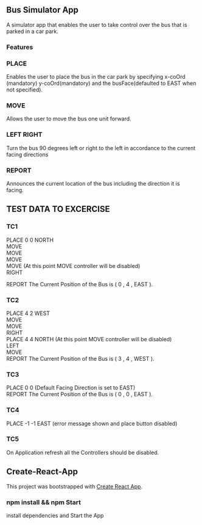 ## Bus Simulator App

A simulator app that enables the user to take control over the bus that is parked in a car park.<br/>

### Features

### PLACE

Enables the user to place the bus in the car park by specifying x-coOrd (mandatory) y-coOrd(mandatory) and the busFace(defaulted to EAST when not specified).<br/>

### MOVE

Allows the user to move the bus one unit forward.<br/>

### LEFT RIGHT

Turn the bus 90 degrees left or right to the left in accordance to the current facing directions

### REPORT

Announces the current location of the bus including the direction it is facing.

## TEST DATA TO EXCERCISE

### TC1

PLACE 0 0 NORTH <br/>
MOVE <br/>
MOVE <br/>
MOVE<br/>
MOVE (At this point MOVE controller will be disabled) <br/>
RIGHT<br/>

REPORT The Current Position of the Bus is ( 0 , 4 , EAST ).<br/>

### TC2

PLACE 4 2 WEST <br/>
MOVE <br/>
MOVE <br/>
RIGHT <br/>
PLACE 4 4 NORTH (At this point MOVE controller will be disabled) <br/>
LEFT <br/>
MOVE <br/>
REPORT The Current Position of the Bus is ( 3 , 4 , WEST ). <br/>

### TC3

PLACE 0 0 (Default Facing Direction is set to EAST) <br/>
REPORT The Current Position of the Bus is ( 0 , 0 , EAST ). <br/>

### TC4

PLACE -1 -1 EAST (error message shown and place button disabled) <br/>

### TC5

On Application refresh all the Controllers should be disabled. <br/>

## Create-React-App

This project was bootstrapped with [Create React App](https://github.com/facebook/create-react-app).

### npm install && npm Start

install dependencies and Start the App
